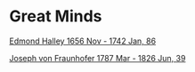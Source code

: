 # Great Minds



[Edmond Halley 1656 Nov - 1742 Jan, 86](https://en.wikipedia.org/wiki/Edmond_Halley)


[Joseph von Fraunhofer 1787 Mar - 1826 Jun, 39](https://en.wikipedia.org/wiki/Joseph_von_Fraunhofer)
